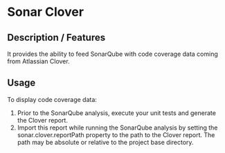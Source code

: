 Sonar Clover 
==========

## Description / Features
It provides the ability to feed SonarQube with code coverage data coming from Atlassian Clover.

## Usage
To display code coverage data:

1. Prior to the SonarQube analysis, execute your unit tests and generate the Clover report.
1. Import this report while running the SonarQube analysis by setting the sonar.clover.reportPath property to the path to the Clover report. The path may be absolute or relative to the project base directory.

